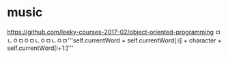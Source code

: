 # music
https://github.com/leeky-courses-2017-02/object-oriented-programming
ㅁㄴㅇㅁㅇㅁㄴㅇㅁㄴㅇㅁ'''self.currentWord = self.currentWord[:i] + character + self.currentWord[i+1:]'''
